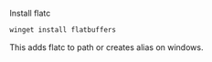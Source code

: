 Install flatc
```ps1
winget install flatbuffers
```
This adds flatc to path or creates alias on windows.